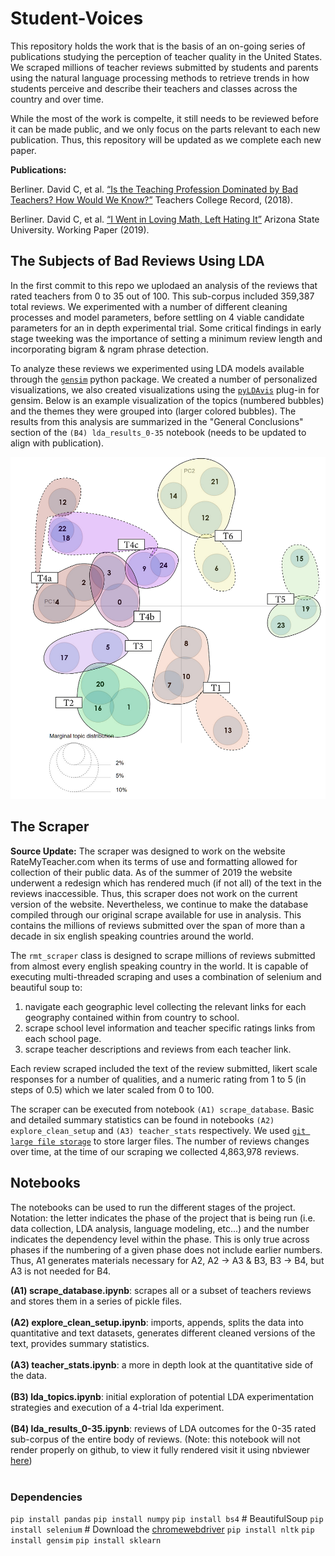 # Student-Voices

This repository holds the work that is the basis of an on-going series of publications studying the perception of teacher quality in the United States. We scraped millions of teacher reviews submitted by students and parents using the natural language processing methods to retrieve trends in how students perceive and describe their teachers and classes across the country and over time.   

While the most of the work is compelte, it still needs to be reviewed before it can be made public, and we only focus on the parts relevant to each new publication. Thus, this repository will be updated as we complete each new paper. 

**Publications:** 

Berliner. David C, et al. [“Is the Teaching Profession Dominated by Bad Teachers? How Would We Know?”](https://www.tcrecord.org/Content.asp?ContentId=22315) Teachers College Record, (2018). 

Berliner. David C, et al. [“I Went in Loving Math, Left Hating It”](https://www.researchgate.net/publication/335775715_I_Went_in_Loving_Math_Left_Hating_It) Arizona State University. Working Paper  (2019). 

## The Subjects of Bad Reviews Using LDA

In the first commit to this repo we uplodaed an analysis of the reviews that rated teachers from 0 to 35 out of 100. This sub-corpus included 359,387 total reviews. We experimented with a number of different cleaning processes and model parameters, before settling on 4 viable candidate parameters for an in depth experimental trial. Some critical findings in early stage tweeking was the importance of setting a minimum review length and incorporating bigram & ngram phrase detection.

To analyze these reviews we experimented using LDA models available through the [`gensim`](https://radimrehurek.com/gensim/index.html) python package. We created a number of personalized visualizations, we also created visualizations using the [`pyLDAvis`](https://pypi.org/project/pyLDAvis/) plug-in for gensim. Below is an example visualization of the topics (numbered bubbles) and the themes they were grouped into (larger colored bubbles). The results from this analysis are summarized in the "General Conclusions" section of the `(B4) lda_results_0-35` notebook (needs to be updated to align with publication). 

![LDA Topic Visualization](distance_map.png)

## The Scraper 

**Source Update:** The scraper was designed to work on the website RateMyTeacher.com when its terms of use and formatting allowed for collection of their public data. As of the summer of 2019 the website underwent a redesign which has rendered much (if not all) of the text in the reviews inaccessible. Thus, this scraper does not work on the current version of the website. Nevertheless, we continue to make the database compiled through our original scrape available for use in analysis. This contains the millions of reviews submitted over the span of more than a decade in six english speaking countries around the world.

The `rmt_scraper` class is designed to scrape millions of reviews submitted from almost every english speaking country in the world. It is capable of executing multi-threaded scraping and uses a combination of selenium and beautiful soup to: 

1) navigate each geographic level collecting the relevant links for each geography contained within from country to school. 
2) scrape school level information and teacher specific ratings links from each school page. 
3) scrape teacher descriptions and reviews from each teacher link. 

Each review scraped included the text of the review submitted, likert scale responses for a number of qualities, and a numeric rating from 1 to 5 (in steps of 0.5) which we later scaled from 0 to 100. 

The scraper can be executed from notebook `(A1) scrape_database`. Basic and detailed summary statistics can be found in notebooks `(A2) explore_clean_setup` and `(A3) teacher_stats` respectively. We used [`git large file storage`](https://git-lfs.github.com/) to store larger files. The number of reviews changes over time, at the time of our scraping we collected 4,863,978
reviews. 

## Notebooks 

The notebooks can be used to run the different stages of the project. Notation: the letter indicates the phase of the project that is being run (i.e. data collection, LDA analysis, language modeling, etc...) and the number indicates the dependency level within the phase. This is only true across phases if the numbering of a given phase does not include earlier numbers. Thus, A1 generates materials necessary for A2, A2 -> A3 & B3, B3 -> B4, but A3 is not needed for B4.  

**(A1) scrape_database.ipynb**: scrapes all or a subset of teachers reviews and stores them in a series of pickle files. <br><br>
**(A2) explore_clean_setup.ipynb**: imports, appends, splits the data into quantitative and text datasets, generates different cleaned versions of the text, provides summary statistics.<br><br>
**(A3) teacher_stats.ipynb**: a more in depth look at the quantitative side of the data. <br><br>
**(B3) lda_topics.ipynb**: initial exploration of potential LDA experimentation strategies and execution of a 4-trial lda experiment. <br><br>
**(B4) lda_results_0-35.ipynb**: reviews of LDA outcomes for the 0-35 rated sub-corpus of the entire body of reviews. (Note: this notebook will not render properly on github, to view it fully rendered visit it using nbviewer [here](https://nbviewer.jupyter.org/github/dankundertone/Student-Voices/blob/master/%28B4%29%20lda_results_0-35.ipynb)) <br><br>

### Dependencies 

`pip install pandas`
`pip install numpy`
`pip install bs4` # BeautifulSoup
`pip install selenium` # Download the [chromewebdriver](https://chromedriver.chromium.org/downloads)
`pip install nltk`
`pip install gensim` 
`pip install sklearn`
